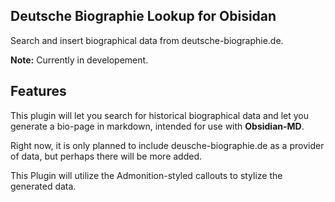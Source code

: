 ## Deutsche Biographie Lookup for Obisidan

Search and insert biographical data from deutsche-biographie.de.

**Note:** Currently in developement.

## Features

This plugin will let you search for historical biographical data and let you generate a bio-page in markdown, intended for use with **Obsidian-MD**.

Right now, it is only planned to include deusche-biographie.de as a provider of data, but perhaps there will be more added.

This Plugin will utilize the Admonition-styled callouts to stylize the generated data.